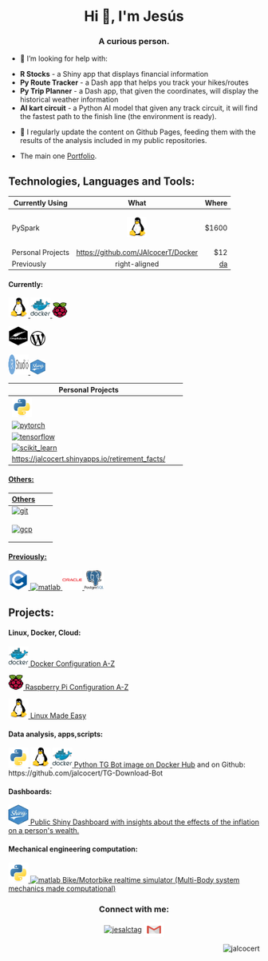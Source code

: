 <h1 align="center">Hi 👋, I'm Jesús</h1>
<h3 align="center">A curious person.</h3>


- 🤝 I’m looking for help with:
*   **R Stocks** - a Shiny app that displays financial information 
*   **Py Route Tracker** - a Dash app that helps you track your hikes/routes
*   **Py Trip Planner** - a Dash app, that given the coordinates, will display the historical weather information
*   **AI kart circuit** - a Python AI model that given any track circuit, it will find the fastest path to the finish line (the environment is ready).

- 📝 I regularly update the content on Github Pages, feeding them with the results of the analysis included in my public repositories.
*   The main one [Portfolio](https://JAlcocerT.github.io/JAlcocerT).

</p>

<h2 align="left">Technologies, Languages and Tools:</h2>
<p align="left"> 
    
|  Currently Using  |      What      |  Where |
|----------|:-------------:|------:|
| PySpark | <p><a href="https://JAlcocerT.github.io/Linux/" target="_blank"> <img src="https://raw.githubusercontent.com/devicons/devicon/master/icons/linux/linux-original.svg" alt="linux" width="40" height="40"/> </a> | $1600 |
| Personal Projects |    <https://github.com/JAlcocerT/Docker>   |   $12 |
| Previously | right-aligned |   [da](https://raw.githubusercontent.com/devicons/devicon/master/icons/linux/linux-original.svg) |    
    
<h4 align="left">Currently:</h4>
<p align="left"> 

<p><a href="https://JAlcocerT.github.io/Linux/" target="_blank"> <img src="https://raw.githubusercontent.com/devicons/devicon/master/icons/linux/linux-original.svg" alt="linux" width="40" height="40"/> </a>
<a href="https://github.com/JAlcocerT/Docker" target="_blank"> <img src="https://raw.githubusercontent.com/devicons/devicon/master/icons/docker/docker-original-wordmark.svg" alt="docker" width="40" height="40"/> </a>
<a href="https://JAlcocerT.github.io/RPi/" target="_blank"> <img src="https://raw.githubusercontent.com/jalcocert/jalcocert/main/src/Raspberry_Pi_Logo.svg" alt="linux" width="30" height="30"/>
    
<p><a href="https://github.com/JAlcocerT/Docker/blob/main/README.md" target="_blank"> <img src="https://raw.githubusercontent.com/jalcocert/jalcocert/main/src/rmarkdown.svg" alt="python" width="40" height="40"/></a>      
<a href="https://JAlcocerT.github.io/JAlcocerT/" target="_blank"><img src="https://raw.githubusercontent.com/jalcocert/jalcocert/main/src/wp.svg" alt="linux" width="30" height="30"/>            


<p><a href="https://github.com/JAlcocerT/R_is_Great" target="_blank"> <img src="https://raw.githubusercontent.com/jalcocert/jalcocert/main/src/RStudio.svg" alt="rstudio" width="40" height="40"/> </a>
<a href="https://github.com/JAlcocerT/R_Stocks" target="_blank"> <img src="https://github.com/JAlcocerT/JAlcocerT/raw/main/src/shiny_logo.png" alt="linux" width="30" height="30"/>
         
<p align="left">     
    





     
|      Personal Projects       |   |   |
|-------------------|---|---|
|  <a href="https://github.com/JAlcocerT/Python_is_awesome" target="_blank"> <img src="https://raw.githubusercontent.com/devicons/devicon/master/icons/python/python-original.svg" alt="python" width="40" height="40"/> </a>
|    <a href="https://pytorch.org/" target="_blank"> <img src="https://www.vectorlogo.zone/logos/pytorch/pytorch-icon.svg" alt="pytorch" width="40" height="40"/> </a> 
|  <a href="https://www.tensorflow.org" target="_blank"> <img src="https://www.vectorlogo.zone/logos/tensorflow/tensorflow-icon.svg" alt="tensorflow" width="40" height="40"/> </a>  
| <a href="https://scikit-learn.org/" target="_blank"> <img src="https://upload.wikimedia.org/wikipedia/commons/0/05/Scikit_learn_logo_small.svg" alt="scikit_learn" width="40" height="40"/> </a> 
| https://jalcocert.shinyapps.io/retirement_facts/   |   |   |   
    
    
    
<h4 align="left">Others:</h4>
<p align="left"> 
    
|      Others       |   |   |
|-------------------|---|---|
|  <a href="https://git-scm.com/" target="_blank"> <img src="https://www.vectorlogo.zone/logos/git-scm/git-scm-icon.svg" alt="git" width="40" height="40"/> </a>   |   |   | 
| <p><a href="https://cloud.google.com" target="_blank"> <img src="https://www.vectorlogo.zone/logos/google_cloud/google_cloud-icon.svg" alt="gcp" width="40" height="40"/> </a>   |   |   |
   




    
    
<h4 align="left">Previously:</h4>
<p align="left"> 
<p><a href="https://www.cprogramming.com/" target="_blank"> <img src="https://raw.githubusercontent.com/devicons/devicon/master/icons/c/c-original.svg" alt="c" width="40" height="40"/> </a>
<a href="https://www.mathworks.com/" target="_blank"> <img src="https://upload.wikimedia.org/wikipedia/commons/2/21/Matlab_Logo.png" alt="matlab" width="40" height="40"/> </a> 
<a href="https://www.oracle.com/" target="_blank"> <img src="https://raw.githubusercontent.com/devicons/devicon/master/icons/oracle/oracle-original.svg" alt="oracle" width="40" height="40"/> </a>     
 <a href="https://www.postgresql.org" target="_blank"> <img src="https://raw.githubusercontent.com/devicons/devicon/master/icons/postgresql/postgresql-original-wordmark.svg" alt="postgresql" width="40" height="40"/> </a>
    
<p>    
<p>
<h2 align="left">Projects:</h2>
<p align="left"> 

 
<h4 align="left">Linux, Docker, Cloud:</h4>
<p align="left"> 
    
 
<p><a href="https://github.com/jalcocert/docker" target="_blank"> <img src="https://raw.githubusercontent.com/devicons/devicon/master/icons/docker/docker-original-wordmark.svg" alt="docker" width="40" height="40"/> </a>
<a href="https://jalcocert.github.io/docker/">Docker Configuration A-Z</a>
</p>

    
<p><a href="https://github.com/jalcocert/RPi" target="_blank"> <img src="https://raw.githubusercontent.com/jalcocert/jalcocert/main/src/Raspberry_Pi_Logo.svg" alt="linux" width="30" height="30"/> </a>
<a href="https://jalcocert.github.io/RPi/">Raspberry Pi Configuration A-Z</a>
</p>

<p><a href="https://github.com/jalcocert/Linux" target="_blank"> <img src="https://raw.githubusercontent.com/devicons/devicon/master/icons/linux/linux-original.svg" alt="linux" width="40" height="40"/> </a>
<a href="https://jalcocert.github.io/Linux">Linux Made Easy</a></p>

    
<h4 align="left">Data analysis, apps,scripts:</h4>
<p align="left"> 
    

<p> <a href="https://www.python.org" target="_blank"> <img src="https://raw.githubusercontent.com/devicons/devicon/master/icons/python/python-original.svg" alt="python" width="40" height="40"/> </a>
<a href="https://www.linux.org/" target="_blank"> <img src="https://raw.githubusercontent.com/devicons/devicon/master/icons/linux/linux-original.svg" alt="linux" width="40" height="40"/> </a>
<a href="https://www.docker.com/" target="_blank"> <img src="https://raw.githubusercontent.com/devicons/devicon/master/icons/docker/docker-original-wordmark.svg" alt="docker" width="40" height="40"/> </a>
<a href="https://hub.docker.com/repository/docker/jalcocert/tg_bot_torrent#">Python TG Bot image on Docker Hub</a>
and on Github: https://github.com/jalcocert/TG-Download-Bot 

    

    
<h4 align="left">Dashboards:</h4>
<p align="left"> 
    
 </p><a href="https://jalcocert.shinyapps.io/shiny_project_to_shinyapps/" target="_blank"> <img src="https://github.com/JAlcocerT/JAlcocerT/raw/main/src/shiny_logo.png" alt="rstudio" width="40" height="40"/> Public Shiny Dashboard with insights about the effects of the inflation on a person's wealth. </a>
     
    
 
<h4 align="left">Mechanical engineering computation:</h4>
<p align="left"> 
<a href="https://www.python.org" target="_blank"> <img src="https://raw.githubusercontent.com/devicons/devicon/master/icons/python/python-original.svg" alt="python" width="40" height="40"/> </a> 
<a href="https://www.mathworks.com/" target="_blank"> <img src="https://upload.wikimedia.org/wikipedia/commons/2/21/Matlab_Logo.png" alt="matlab" width="40" height="40"/> </a> 
<a href="https://github.com/JAlcocerT/Bike_dynamic_simulator">Bike/Motorbike realtime simulator (Multi-Body system mechanics made computational)</a>               

<p>
    
    
   
  
 
<h3 align="center">Connect with me:</h3>
<p align="center">
<a href="https://linkedin.com/in/jalcocert" target="blank"><img align="center" src="https://raw.githubusercontent.com/rahuldkjain/github-profile-readme-generator/master/src/images/icons/Social/linked-in-alt.svg" alt="jesalctag" height="30" width="40" /></a> 
<a href="mailto:jalcocert@fossengineer.com" target="blank"><img align="center" src="https://raw.githubusercontent.com/JAlcocerT/JAlcocerT/main/src/gmail-logo.svg" alt="jesalctag" height="30" width="40" /></a> 

 

<p align="right"> <img src="https://komarev.com/ghpvc/?username=jalcocert&label=Profile%20views&color=0e75b6&style=flat" alt="jalcocert" /> </p>
